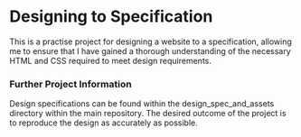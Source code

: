 # Designing to Specification

This is a practise project for designing a website to a specification, allowing me to ensure that I have gained a thorough understanding of the necessary HTML and CSS required to meet design requirements.

### Further Project Information

Design specifications can be found within the design_spec_and_assets directory within the main repository. The desired outcome of the project is to reproduce the design as accurately as possible.  
